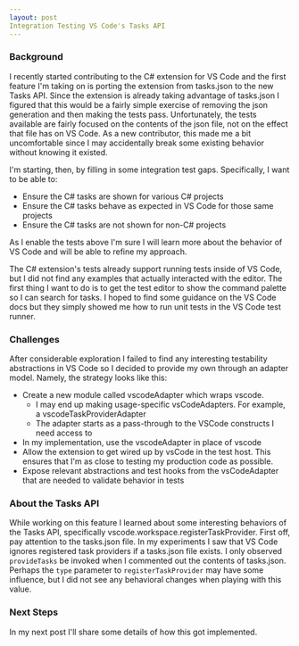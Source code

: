 ```yaml
---
layout: post
Integration Testing VS Code's Tasks API
---
```


### Background
I recently started contributing to the C# extension for VS Code and the first feature I'm taking on is porting the extension from tasks.json to the new Tasks API. Since the extension is already taking advantage of tasks.json I figured that this would be a fairly simple exercise of removing the json generation and then making the tests pass. Unfortunately, the tests available are fairly focused on the contents of the json file, not on the effect that file has on VS Code. As a new contributor, this made me a bit uncomfortable since I may accidentally break some existing behavior without knowing it existed.

I'm starting, then, by filling in some integration test gaps. Specifically, I want to be able to:
 - Ensure the C# tasks are shown for various C# projects
 - Ensure the C# tasks behave as expected in VS Code for those same projects
 - Ensure the C# tasks are not shown for non-C# projects

As I enable the tests above I'm sure I will learn more about the behavior of VS Code and will be able to refine my approach.

The C# extension's tests already support running tests inside of VS Code, but I did not find any examples that actually interacted with the editor. The first thing I want to do is to get the test editor to show the command palette so I can search for tasks. I hoped to find some guidance on the VS Code docs but they simply showed me how to run unit tests in the VS Code test runner.

### Challenges
After considerable exploration I failed to find any interesting testability abstractions in VS Code so I decided to provide my own through an adapter model. Namely, the strategy looks like this:

 - Create a new module called vscodeAdapter which wraps vscode.
   - I may end up making usage-specific vsCodeAdapters. For example, a vscodeTaskProviderAdapter
   - The adapter starts as a pass-through to the VSCode constructs I need access to
 - In my implementation, use the vscodeAdapter in place of vscode
 - Allow the extension to get wired up by vsCode in the test host. This ensures that I'm as close to testing my production code as possible.
 - Expose relevant abstractions and test hooks from the vsCodeAdapter that are needed to validate behavior in tests

### About the Tasks API

While working on this feature I learned about some interesting behaviors of the Tasks API, specifically vscode.workspace.registerTaskProvider. First off, pay attention to the tasks.json file. In my experiments I saw that VS Code ignores registered task providers if a tasks.json file exists. I only observed `provideTasks` be invoked when I commented out the contents of tasks.json. Perhaps the `type` parameter to `registerTaskProvider` may have some influence, but I did not see any behavioral changes when playing with this value.

### Next Steps
In my next post I'll share some details of how this got implemented.
